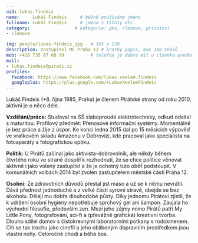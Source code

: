 ```yaml
---
uid: lukas.findeis
name:     Lukáš Findeis  	# běžně používáné jméno
fullname: Lukáš Findeis  	# jméno s tituly etc.
category:                 # kategorie: pms, clenove, priznivci
- clenove

img: people/lukas-findeis.jpg   # 165 x 220
description: zastupitel MČ Praha 12 # kratký popis, max 160 znaků
mob: +420 735 07 66 99          # telefon je dobre mit u cloveka uvedeneho jako lokalni kontakt
mail:
- lukas.findeis@pirati.cz
profiles:
  facebook: https://www.facebook.com/lukas.xeelee.findeis
  googleplus: https://plus.google.com/+LukasXeeleeFindeis
---
```


Lukáš Findeis (*8. října 1985, Praha) je členem Pirátské strany od roku 2010, aktivní je o něco déle.

**Vzdělání/práce:** Studoval na SŠ slaboproudé elektrotechniky, odkud odešel s maturitou. Profilový předmět: Přenosové informační systémy. Momentálně je bez práce a žije z úspor. Ke konci ledna 2015 dal po 15 měsících výpověď ve vratkovém skladu Amazonu v Dobrovízi, kde pracoval jako specialista na fotoaparáty a fotografickou optiku.

**Politik:** U Pirátů začínal jako aktivista-dobrovolník, ale někdy během čtvrtého roku ve straně dospěl k rozhodnutí, že se chce politice věnovat aktivně i jako volený zastupitel a že je ochotný tuto oběť podstoupit. V komunálních volbách 2014 byl zvolen zastupitelem městské části Praha 12.

**Osobní:** Ze zdravotních důvodů přestal jíst maso a už se k němu nevrátil. Dává přednost jednoduché a z velké části syrové stravě, obejde se bez alkoholu. Dělají mu dobře dlouhodobé půsty. Díky jednomu Pirátovi zjistil, že k udržení osobní hygieny nepotřebuje sprchový gel ani šampon. Zaujala ho východní filosofie, především zen. Mezi jeho zájmy mimo Pirátů patří My Little Pony, fotografování, sci-fi a (převážně grafická) kreativní tvorba. Dlouho sdílel domov s čistokrevnými laboratorními potkany s rodokmenem. Cítí se tak trochu jako cinefil a jeho oblíbeným dopravním prostředkem jsou vlastní nohy. Celoročně chodí a běhá bos.